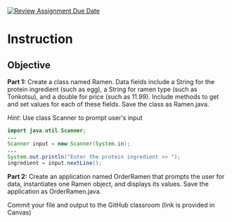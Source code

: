 [![Review Assignment Due Date](https://classroom.github.com/assets/deadline-readme-button-24ddc0f5d75046c5622901739e7c5dd533143b0c8e959d652212380cedb1ea36.svg)](https://classroom.github.com/a/qFFA9bif)
# Instruction

## Objective

__Part 1:__ Create a class named Ramen. Data fields include a String for the protein ingredient (such as egg), a String for ramen type (such as Tonkotsu), and a double for price (such as 11.99). Include methods to get and set values for each of these fields. Save the class as Ramen.java. 

_Hint_: Use class Scanner to prompt user's input
```java
import java.util.Scanner;
...
Scanner input = new Scanner(System.in);
...
System.out.println("Enter the protein ingredient >> ");
ingredient = input.nextLine();

```

__Part 2:__ Create an application named OrderRamen that prompts the user for data, instantiates one Ramen object, and displays its values. Save the application as OrderRamen.java. 

Commit your file and output to the GitHub classroom (link is provided in Canvas)
